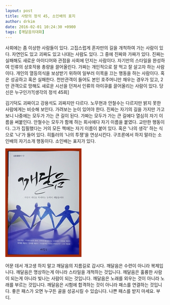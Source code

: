 ```yaml
---
layout: post
title: 사랑의 정석 45, 소인배의 표지
author: drkim
date: 2016-02-01 10:24:30 +0900
tags: [깨달음의대화]
---
```

사회에는 좀 이상한 사람들이 있다. 고집스럽게 혼자만의 길을 개척하여 가는 사람이 있다. 자연인도 있고 괴짜도 있고 나대는 사람도 있다. 그 중에 진짜와 가짜가 있다. 진짜는 실패해도 새로운 아이디어와 관점을 사회에 던지는 사람이다. 자기만의 스타일을 완성하여 인류의 상호작용 총량을 끌어올린다. 가짜는 개인적으로 잘 먹고 잘 살고자 하는 사람이다. 개인의 열등의식을 보상받기 위하여 일부러 이목을 끄는 행동을 하는 사람이다. 혹은 성공하고 혹은 실패한다. 천만관객이 들어도 본인 호주머니만 채우는 경우가 있고, 2만 관객으로 망해도 새로운 시선을 던져서 인류의 아이큐를 끌어올리는 사람이 있다. 당신은 누구인가?[생각의 정석 45회] 

  


김기덕도 괴짜이고 강용석도 괴짜지만 다르다. 노무현과 안철수는 다르지만 밝지 못한 사람에게는 비슷해 보인다. 가려보는 눈이 있어야 한다. 진짜는 자기의 길을 가지만 가고보니 나중에는 모두가 가는 큰 길이 된다. 가짜는 모두가 가는 큰 길에다 열심히 자기 이름을 써붙인다. 안철수는 모두가 함께 하는 회사에다 자기 이름을 붙였다. 교만한 행동이다. 그가 집필했다는 거의 모든 책에는 자기 이름이 붙어 있다. 혹은 '나의 생각' 하는 식으로 '나'가 들어 있다. 히틀러의 '나의 투쟁'을 연상시킨다. 구조론에서 하지 말라는 소인배의 자기소개 행동이다. 소인배는 표지가 있다. 

  


  


  



![](/files/attach/images/198/982/668/aDSC01523.JPG)   


  


어문 데서 개고생 하지 말고 깨달음의 지름길로 갑시다. 깨달음은 수련이 아니라 복제입니다. 깨달음은 명상하는게 아니라 스타일을 개척하는 것입니다. 깨달음은 훌륭한 사람이 되는게 아니라 빛나는 사람이 되는 것입니다. 깨달음은 노래를 외우는 것이 아니라 노래를 부르는 것입니다. 깨달음은 시험에 합격하는 것이 아니라 패스를 연결하는 것입니다. 좋은 패스가 오면 누구든 골을 성공시킬 수 있습니다. 나쁜 패스를 받지 마세요. 부디.